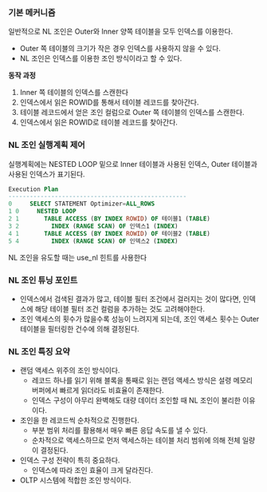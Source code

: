 ### 기본 메커니즘

일반적으로 NL 조인은 Outer와 Inner 양쪽 테이블을 모두 인덱스를 이용한다.

- Outer 쪽 테이블의 크기가 작은 경우 인덱스를 사용하지 않을 수 있다.
- NL 조인은 인덱스를 이용한 조인 방식이라고 할 수 있다.

**동작 과정**

1. Inner 쪽 테이블의 인덱스를 스캔한다
2. 인덱스에서 읽은 ROWID를 통해서 테이블 레코드를 찾아간다.
3. 테이블 레코드에서 얻은 조인 컬럼으로 Outer 쪽 테이블의 인덱스를 스캔한다.
4. 인덱스에서 읽은 ROWID로 테이블 레코드를 찾아간다.

### NL 조인 실행계획 제어

실행계획에는 NESTED LOOP 밑으로 Inner 테이블과 사용된 인덱스, Outer 테이블과 사용된 인덱스가 표기된다.

```sql
Execution Plan
--------------------------------------------------
0     SELECT STATEMENT Optimizer=ALL_ROWS
1 0	    NESTED LOOP
2 1       TABLE ACCESS (BY INDEX ROWID) OF 테이블1 (TABLE)
3 2         INDEX (RANGE SCAN) OF 인덱스1 (INDEX)
4 1       TABLE ACCESS (BY INDEX ROWID) OF 테이블2 (TABLE)
5 4         INDEX (RANGE SCAN) OF 인덱스2 (INDEX)
```

NL 조인을 유도할 때는 use_nl 힌트를 사용한다

### NL 조인 튜닝 포인트

- 인덱스에서 검색된 결과가 많고, 테이블 필터 조건에서 걸러지는 것이 많다면, 인덱스에 해당 테이블 필터 조건 컬럼을 추가하는 것도 고려해야한다.
- 조인 액세스의 횟수가 많을수록 성능이 느려지게 되는데, 조인 액세스 횟수는 Outer 테이블을 필터링한 건수에 의해 결정된다.

### NL 조인 특징 요약

- 랜덤 액세스 위주의 조인 방식이다.
    - 레코드 하나를 읽기 위해 블록을 통째로 읽는 랜덤 액세스 방식은 설령 메모리 버퍼에서 빠르게 읽더라도 비효율이 존재한다.
    - 인덱스 구성이 아무리 완벽해도 대량 데이터 조인할 때 NL 조인이 불리한 이유이다.
- 조인을 한 레코드씩 순차적으로 진행한다.
    - 부분 범위 처리를 활용해서 매우 빠른 응답 속도를 낼 수 있다.
    - 순차적으로 액세스하므로 먼저 액세스하는 테이블 처리 범위에 의해 전체 일량이 결정된다.
- 인덱스 구성 전략이 특히 중요하다.
    - 인덱스에 따라 조인 효율이 크게 달라진다.
- OLTP 시스템에 적합한 조인 방식이다.